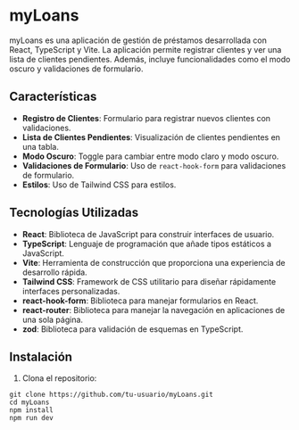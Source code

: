 # myLoans

myLoans es una aplicación de gestión de préstamos desarrollada con React, TypeScript y Vite. La aplicación permite registrar clientes y ver una lista de clientes pendientes. Además, incluye funcionalidades como el modo oscuro y validaciones de formulario.

## Características

- **Registro de Clientes**: Formulario para registrar nuevos clientes con validaciones.
- **Lista de Clientes Pendientes**: Visualización de clientes pendientes en una tabla.
- **Modo Oscuro**: Toggle para cambiar entre modo claro y modo oscuro.
- **Validaciones de Formulario**: Uso de `react-hook-form` para validaciones de formulario.
- **Estilos**: Uso de Tailwind CSS para estilos.

## Tecnologías Utilizadas

- **React**: Biblioteca de JavaScript para construir interfaces de usuario.
- **TypeScript**: Lenguaje de programación que añade tipos estáticos a JavaScript.
- **Vite**: Herramienta de construcción que proporciona una experiencia de desarrollo rápida.
- **Tailwind CSS**: Framework de CSS utilitario para diseñar rápidamente interfaces personalizadas.
- **react-hook-form**: Biblioteca para manejar formularios en React.
- **react-router**: Biblioteca para manejar la navegación en aplicaciones de una sola página.
- **zod**: Biblioteca para validación de esquemas en TypeScript.

## Instalación

1. Clona el repositorio:
```
git clone https://github.com/tu-usuario/myLoans.git
cd myLoans
npm install
npm run dev

